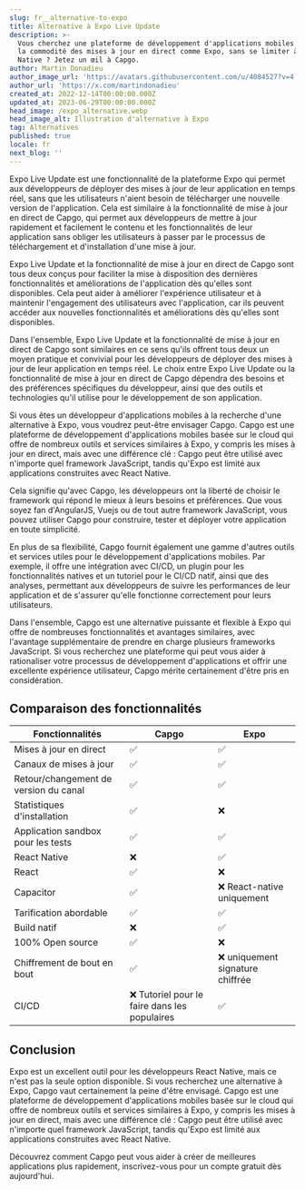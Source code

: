 ```yaml
---
slug: fr__alternative-to-expo
title: Alternative à Expo Live Update
description: >-
  Vous cherchez une plateforme de développement d'applications mobiles offrant
  la commodité des mises à jour en direct comme Expo, sans se limiter à React
  Native ? Jetez un œil à Capgo.
author: Martin Donadieu
author_image_url: 'https://avatars.githubusercontent.com/u/4084527?v=4'
author_url: 'https://x.com/martindonadieu'
created_at: 2022-12-14T00:00:00.000Z
updated_at: 2023-06-29T00:00:00.000Z
head_image: /expo_alternative.webp
head_image_alt: Illustration d'alternative à Expo
tag: Alternatives
published: true
locale: fr
next_blog: ''
---
```


Expo Live Update est une fonctionnalité de la plateforme Expo qui permet aux développeurs de déployer des mises à jour de leur application en temps réel, sans que les utilisateurs n'aient besoin de télécharger une nouvelle version de l'application. Cela est similaire à la fonctionnalité de mise à jour en direct de Capgo, qui permet aux développeurs de mettre à jour rapidement et facilement le contenu et les fonctionnalités de leur application sans obliger les utilisateurs à passer par le processus de téléchargement et d'installation d'une mise à jour.

Expo Live Update et la fonctionnalité de mise à jour en direct de Capgo sont tous deux conçus pour faciliter la mise à disposition des dernières fonctionnalités et améliorations de l'application dès qu'elles sont disponibles. Cela peut aider à améliorer l'expérience utilisateur et à maintenir l'engagement des utilisateurs avec l'application, car ils peuvent accéder aux nouvelles fonctionnalités et améliorations dès qu'elles sont disponibles.

Dans l'ensemble, Expo Live Update et la fonctionnalité de mise à jour en direct de Capgo sont similaires en ce sens qu'ils offrent tous deux un moyen pratique et convivial pour les développeurs de déployer des mises à jour de leur application en temps réel. Le choix entre Expo Live Update ou la fonctionnalité de mise à jour en direct de Capgo dépendra des besoins et des préférences spécifiques du développeur, ainsi que des outils et technologies qu'il utilise pour le développement de son application.

Si vous êtes un développeur d'applications mobiles à la recherche d'une alternative à Expo, vous voudrez peut-être envisager Capgo. Capgo est une plateforme de développement d'applications mobiles basée sur le cloud qui offre de nombreux outils et services similaires à Expo, y compris les mises à jour en direct, mais avec une différence clé : Capgo peut être utilisé avec n'importe quel framework JavaScript, tandis qu'Expo est limité aux applications construites avec React Native.

Cela signifie qu'avec Capgo, les développeurs ont la liberté de choisir le framework qui répond le mieux à leurs besoins et préférences. Que vous soyez fan d'AngularJS, Vuejs ou de tout autre framework JavaScript, vous pouvez utiliser Capgo pour construire, tester et déployer votre application en toute simplicité.

En plus de sa flexibilité, Capgo fournit également une gamme d'autres outils et services utiles pour le développement d'applications mobiles. Par exemple, il offre une intégration avec CI/CD, un plugin pour les fonctionnalités natives et un tutoriel pour le CI/CD natif, ainsi que des analyses, permettant aux développeurs de suivre les performances de leur application et de s'assurer qu'elle fonctionne correctement pour leurs utilisateurs.

Dans l'ensemble, Capgo est une alternative puissante et flexible à Expo qui offre de nombreuses fonctionnalités et avantages similaires, avec l'avantage supplémentaire de prendre en charge plusieurs frameworks JavaScript. Si vous recherchez une plateforme qui peut vous aider à rationaliser votre processus de développement d'applications et offrir une excellente expérience utilisateur, Capgo mérite certainement d'être pris en considération.

## Comparaison des fonctionnalités

| Fonctionnalités | Capgo | Expo |
| --- | --- | --- |
| Mises à jour en direct | ✅ | ✅ |
| Canaux de mises à jour | ✅ | ✅ |
| Retour/changement de version du canal | ✅ | ✅ |
| Statistiques d'installation | ✅ | ❌ |
| Application sandbox pour les tests | ✅ | ✅ |
| React Native | ❌ | ✅ |
| React | ✅ | ❌ |
| Capacitor | ✅ | ❌ React-native uniquement |
| Tarification abordable | ✅ | ✅ |
| Build natif | ❌ | ✅ |
| 100% Open source | ✅ | ❌ |
| Chiffrement de bout en bout | ✅ | ❌ uniquement signature chiffrée |
| CI/CD | ❌ Tutoriel pour le faire dans les populaires | ✅ |

## Conclusion

Expo est un excellent outil pour les développeurs React Native, mais ce n'est pas la seule option disponible. Si vous recherchez une alternative à Expo, Capgo vaut certainement la peine d'être envisagé. Capgo est une plateforme de développement d'applications mobiles basée sur le cloud qui offre de nombreux outils et services similaires à Expo, y compris les mises à jour en direct, mais avec une différence clé : Capgo peut être utilisé avec n'importe quel framework JavaScript, tandis qu'Expo est limité aux applications construites avec React Native.

Découvrez comment Capgo peut vous aider à créer de meilleures applications plus rapidement, inscrivez-vous pour un compte gratuit dès aujourd'hui.